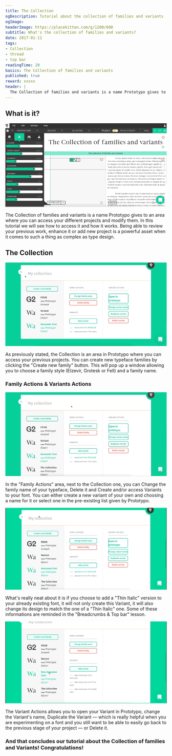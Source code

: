 ```yaml
---
title: The Collection
ogDescription: Tutorial about the collection of families and variants
ogImage:
headerImage: https://placekitten.com/g/1200/600
subtitle: What's the collection of families and variants?
date: 2017-01-11
tags:
- Collection
- thread
- top bar
readingTime: 20
basics: The Collection of families and variants
published: true
reward: xxxxx
header: |
  The Collection of families and variants is a name Prototypo gives to an area where you can access your different projects and modify them. In this tutorial we will see how to access it and how it works.
---
```


## What is it?

![Tutorial illustration](CollectionIntro.gif)

The Collection of families and variants is a name Prototypo gives to an area where you can access your different projects and modify them. In this tutorial we will see how to access it and how it works. Being able to review your previous work, enhance it or add new project is a powerful asset when it comes to such a thing as complex as type design.

## The Collection

![Creating a new family](TheCollectionName.gif)

As previously stated, the Collection is an area in Prototypo where you can access your previous projects. You can create new typeface families by clicking the "Create new family" button. This will pop up a window allowing you to choose a family style (Elzevir, Grotesk or Fell) and a family name.

### Family Actions & Variants Actions

![Changing a family name](ChangingFamilyName.gif)

In the "Family Actions" area, next to the Collection one, you can Change the family name of your typeface, Delete it and Create and/or access Variants to your font. You can either create a new variant of your own and choosing a name for it or select one in the pre-existing list given by Prototypo.

![Adding a variant](VariantsThin.gif)

What's really neat about it is if you choose to add a "Thin Italic" version to your already existing font, it will not only create this Variant, it will also change its design to match the one of a "Thin Italic" one. Some of these informations are reminded in the "Breadcrumbs & Top bar" lesson.

![Switching between variants](VariantsSwitch.gif)

The Variant Actions allows you to open your Variant in Prototypo, change the Variant's name, Duplicate the Variant — which is really helpful when you are experimenting on a font and you still want to be able to easily go back to the previous stage of your project — or Delete it.

### And that concludes our tutorial about the Collection of families and Variants! Congratulations!